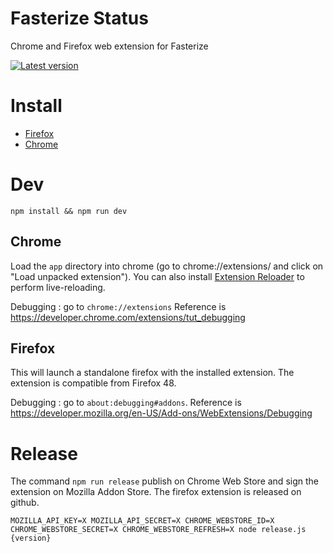 # Fasterize Status

Chrome and Firefox web extension for Fasterize

[![Latest version][badge-cws]][link-cws]

  [badge-cws]: https://img.shields.io/chrome-web-store/v/pophpmnchlcddhhilmnopbahlaohdfig.svg?label=latest%20version
  [link-cws]: https://chrome.google.com/webstore/detail/fasterize-status/pophpmnchlcddhhilmnopbahlaohdfig "Version published on Chrome Web Store"

# Install

 * [Firefox](https://github.com/fasterize/fasterize-web-extension/releases/download/2.1.6/fasterize_status-2.1.6-an.fx.xpi)
 * [Chrome](https://chrome.google.com/webstore/detail/fasterize-status/pophpmnchlcddhhilmnopbahlaohdfig)

# Dev
    npm install && npm run dev

## Chrome

Load the `app` directory into chrome (go to chrome://extensions/ and click on "Load unpacked extension").
You can also install [Extension Reloader](https://chrome.google.com/webstore/detail/extensions-reloader/fimgfedafeadlieiabdeeaodndnlbhid) to perform live-reloading.

Debugging : go to `chrome://extensions`
Reference is https://developer.chrome.com/extensions/tut_debugging

## Firefox

This will launch a standalone firefox with the installed extension. The extension is compatible from Firefox 48.

Debugging : go to `about:debugging#addons`.
Reference is https://developer.mozilla.org/en-US/Add-ons/WebExtensions/Debugging

# Release

The command `npm run release` publish on Chrome Web Store and sign the extension on Mozilla Addon Store. The firefox extension is released on github.

    MOZILLA_API_KEY=X MOZILLA_API_SECRET=X CHROME_WEBSTORE_ID=X CHROME_WEBSTORE_SECRET=X CHROME_WEBSTORE_REFRESH=X node release.js {version}
